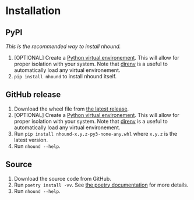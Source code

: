# Installation

## PyPI

*This is the recommended way to install nhound.*

1. [OPTIONAL] Create a [Python virtual
   environement](https://docs.python.org/3/library/venv.html). This will allow
   for proper isolation with your system. Note that
   [direnv](https://direnv.net/) is a useful to automatically load any
   virtual environement.
1. `pip install nhound` to install nhound itself.

## GitHub release

1. Download the wheel file from [the latest
   release](https://github.com/worldr/nhound/releases).
1. [OPTIONAL] Create a [Python virtual
   environement](https://docs.python.org/3/library/venv.html). This will allow
   for proper isolation with your system. Note that
   [direnv](https://direnv.net/) is a useful to automatically load any
   virtual environement.
1. Run `pip install nhound-x.y.z-py3-none-any.whl` where `x.y.z` is the
   latest version.
1. Run `nhound --help`.

## Source

1. Download the source code from GitHub.
1. Run `poetry install -vv`. See [the poetry
   documentation](https://python-poetry.org/docs/cli/#install) for more
   details.
1. Run `nhound --help`.
